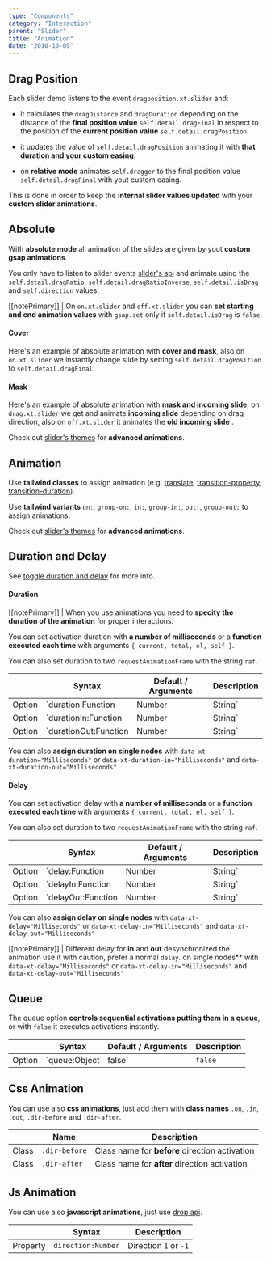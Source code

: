 ```yaml
---
type: "Components"
category: "Interaction"
parent: "Slider"
title: "Animation"
date: "2010-10-09"
---
```


## Drag Position

Each slider demo listens to the event `dragposition.xt.slider` and:

- it calculates the `dragDistance` and `dragDuration` depending on the distance of the **final position value** `self.detail.dragFinal` in respect to the position of the **current position value** `self.detail.dragPosition`.

- it updates the value of `self.detail.dragPosition` animating it with **that duration and your custom easing**.

- on **relative mode** animates `self.dragger` to the final position value `self.detail.dragFinal` with yout custom easing.

This is done in order to keep the **internal slider values updated** with your **custom slider animations**.

## Absolute

With **absolute mode** all animation of the slides are given by yout **custom gsap animations**.

You only have to listen to slider events [slider's api](/components/slider/api) and animate using the `self.detail.dragRatio`, `self.detail.dragRatioInverse`, `self.detail.isDrag` and `self.direction` values.

[[notePrimary]]
| On `on.xt.slider` and `off.xt.slider` you can **set starting and end animation values** with `gsap.set` only if `self.detail.isDrag` is `false`.

#### Cover

Here's an example of absolute animation with **cover and mask**, also on `on.xt.slider` we instantly change slide by setting `self.detail.dragPosition` to `self.detail.dragFinal`.

<demo>
  <demoinline src="demos/components/slider/animation-absolute-cover">
  </demoinline>
</demo>

#### Mask

Here's an example of absolute animation with **mask and incoming slide**, on `drag.xt.slider` we get and animate **incoming slide** depending on drag direction, also on `off.xt.slider` it animates the **old incoming slide** .

<demo>
  <demoinline src="demos/components/slider/animation-absolute-mask">
  </demoinline>
</demo>

Check out [slider's themes](/themes/slider) for **advanced animations**.

## Animation

Use **tailwind classes** to assign animation (e.g. [translate](https://tailwindcss.com/docs/translate), [transition-property](https://tailwindcss.com/docs/transition-property), [transition-duration](https://tailwindcss.com/docs/transition-duration)).

Use **tailwind variants** `on:`, `group-on:`, `in:`, `group-in:`, `out:`, `group-out:` to assign animations.

<demo>
  <demoinline src="demos/components/slider/animation">
  </demoinline>
</demo>

Check out [slider's themes](/themes/slider) for **advanced animations**.

## Duration and Delay

See [toggle duration and delay](/components/toggle/animation#duration-and-delay) for more info.

#### Duration

[[notePrimary]]
| When you use animations you need to **specity the duration of the animation** for proper interactions.

You can set activation duration with **a number of milliseconds** or a **function executed each time** with arguments `{ current, total, el, self }`.

You can also set duration to two `requestAnimationFrame` with the string `raf`.

<div class="xt-overflow-sub overflow-y-hidden overflow-x-scroll my-5 xt-my-auto w-full">

|                         | Syntax                                    | Default / Arguments                       | Description                   |
| ----------------------- | ----------------------------------------- | ----------------------------- | ----------------------------- |
| Option                  | `duration:Function|Number|String`                          | `false`        | Activation and Deactivation duration            |
| Option                  | `durationIn:Function|Number|String`                          | `false`        | Activation duration            |
| Option                  | `durationOut:Function|Number|String`                          | `false`        | Deactivation duration            |

</div>

You can also **assign duration on single nodes** with `data-xt-duration="Milliseconds"` or `data-xt-duration-in="Milliseconds"` and `data-xt-duration-out="Milliseconds"`

#### Delay

You can set activation delay with **a number of milliseconds** or a **function executed each time** with arguments `{ current, total, el, self }`.

You can also set duration to two `requestAnimationFrame` with the string `raf`.

<div class="xt-overflow-sub overflow-y-hidden overflow-x-scroll my-5 xt-my-auto w-full">

|                         | Syntax                                    | Default / Arguments                       | Description                   |
| ----------------------- | ----------------------------------------- | ----------------------------- | ----------------------------- |
| Option                  | `delay:Function|Number|String`                          | `false`        | Activation and Deactivation delay            |
| Option                  | `delayIn:Function|Number|String`                          | `false`        | Activation delay            |
| Option                  | `delayOut:Function|Number|String`                          | `false`        | Deactivation delay            |

</div>

You can also **assign delay on single nodes** with `data-xt-delay="Milliseconds"` or `data-xt-delay-in="Milliseconds"` and `data-xt-delay-out="Milliseconds"`

[[notePrimary]]
| Different delay for **in** and **out** desynchronized the animation use it with caution, prefer a normal `delay`.
on single nodes** with `data-xt-delay="Milliseconds"` or `data-xt-delay-in="Milliseconds"` and `data-xt-delay-out="Milliseconds"`

## Queue

The queue option **controls sequential activations putting them in a queue**, or with `false` it executes activations instantly.

<div class="xt-overflow-sub overflow-y-hidden overflow-x-scroll my-5 xt-my-auto w-full">

|                         | Syntax                                    | Default / Arguments                       | Description                   |
| ----------------------- | ----------------------------------------- | ----------------------------- | ----------------------------- |
| Option                  | `queue:Object|false`                 | `false`     | Queue activations e.g.: `{ elements: false, targets: true, elementsInner: false, targetsInner: true }`          |

</div>

<demo>
  <demoinline src="demos/components/slider/animation-queue">
  </demoinline>
</demo>


## Css Animation

You can use also **css animations**, just add them with **class names** `.on`, `.in`, `.out`, `.dir-before` and `.dir-after`.

<div class="xt-overflow-sub overflow-y-hidden overflow-x-scroll my-5 xt-my-auto w-full">

|                      | Name                          | Description                   |
| ----------------------- | ---------------------------- | ----------------------------- |
| Class                  | `.dir-before`       |  Class name for **before** direction activation            |
| Class                  | `.dir-after`       |  Class name for **after** direction activation            |
</div>

<demo>
  <demoinline src="demos/components/slider/animation-css">
  </demoinline>
</demo>

## Js Animation

You can use also **javascript animations**, just use [drop api](/components/slider/api).

<div class="xt-overflow-sub overflow-y-hidden overflow-x-scroll my-5 xt-my-auto w-full">

|                         | Syntax                                    | Description                   |
| ----------------------- | ----------------------------------------- | ----------------------------- |
| Property                   | `direction:Number`       | Direction `1` or `-1`              |

</div>

<demo>
  <demoinline src="demos/components/slider/animation-js">
  </demoinline>
</demo>
